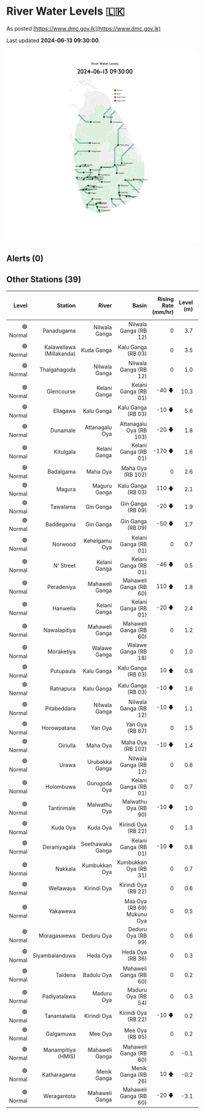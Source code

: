 # River Water Levels :sri_lanka:

As posted [https://www.dmc.gov.lk](https://www.dmc.gov.lk)

Last updated **2024-06-13 09:30:00**.

<div id="river-water-level-map">

![images/river-water-level-map.png](images/river-water-level-map.png)

</div>

## Alerts (0)

## Other Stations (39)

| Level | Station | River | Basin | Rising Rate (mm/hr) | Level (m) | Alert Level (m) | Minor Flood Level (m) | Major Flood Level (m) |
| --: | --: | --: | --: | --: | --: | --: | --: | --: |
| 🟢 Normal | Panadugama | Nilwala Ganga | Nilwala Ganga (RB 12) | 0  | 3.7 | 5.0 | 6.0 | 7.5 |
| 🟢 Normal | Kalawellawa (Millakanda) | Kuda Ganga | Kalu Ganga (RB 03) | 0  | 3.5 | 5.0 | 6.5 | 8.0 |
| 🟢 Normal | Thalgahagoda | Nilwala Ganga | Nilwala Ganga (RB 12) | 0  | 1.0 | 1.4 | 1.7 | 2.8 |
| 🟢 Normal | Glencourse | Kelani Ganga | Kelani Ganga (RB 01) | -40 🡇 | 10.3 | 15.0 | 16.5 | 19.0 |
| 🟢 Normal | Ellagawa | Kalu Ganga | Kalu Ganga (RB 03) | -10 🡇 | 5.6 | 10.0 | 10.7 | 12.2 |
| 🟢 Normal | Dunamale | Attanagalu Oya | Attanagalu Oya (RB 103) | -20 🡇 | 1.8 | 3.3 | 4.4 | 5.5 |
| 🟢 Normal | Kitulgala | Kelani Ganga | Kelani Ganga (RB 01) | -170 🡇 | 1.6 | 3.0 | 4.0 | 6.0 |
| 🟢 Normal | Badalgama | Maha Oya | Maha Oya (RB 102) | 0  | 2.6 | 5.0 | 6.2 | 9.6 |
| 🟢 Normal | Magura | Maguru Ganga | Kalu Ganga (RB 03) | 110 🡅 | 2.1 | 4.0 | 6.0 | 7.5 |
| 🟢 Normal | Tawalama | Gin Ganga | Gin Ganga (RB 09) | -20 🡇 | 1.9 | 4.0 | 6.0 | 7.5 |
| 🟢 Normal | Baddegama | Gin Ganga | Gin Ganga (RB 09) | -50 🡇 | 1.7 | 3.5 | 4.0 | 5.0 |
| 🟢 Normal | Norwood | Kehelgamu Oya | Kelani Ganga (RB 01) | 0  | 0.7 | 1.5 | 3.0 | 4.5 |
| 🟢 Normal | N' Street | Kelani Ganga | Kelani Ganga (RB 01) | -46 🡇 | 0.5 | 1.2 | 1.5 | 2.1 |
| 🟢 Normal | Peradeniya | Mahaweli Ganga | Mahaweli Ganga (RB 60) | 110 🡅 | 1.8 | 5.0 | 7.0 | 9.0 |
| 🟢 Normal | Hanwella | Kelani Ganga | Kelani Ganga (RB 01) | -20 🡇 | 2.4 | 7.0 | 8.0 | 10.0 |
| 🟢 Normal | Nawalapitiya | Mahaweli Ganga | Mahaweli Ganga (RB 60) | 0  | 1.2 | 3.5 | 5.0 | 6.0 |
| 🟢 Normal | Moraketiya | Walawe Ganga | Walawe Ganga (RB 18) | 0  | 1.0 | 3.0 | 5.0 | 7.0 |
| 🟢 Normal | Putupaula | Kalu Ganga | Kalu Ganga (RB 03) | 10 🡅 | 0.9 | 3.0 | 4.0 | 5.0 |
| 🟢 Normal | Ratnapura | Kalu Ganga | Kalu Ganga (RB 03) | -10 🡇 | 1.6 | 5.2 | 7.5 | 9.5 |
| 🟢 Normal | Pitabeddara | Nilwala Ganga | Nilwala Ganga (RB 12) | -10 🡇 | 1.1 | 4.0 | 5.0 | 6.5 |
| 🟢 Normal | Horowpatana | Yan Oya | Yan Oya (RB 67) | 0  | 1.5 | 6.0 | 7.5 | 10.5 |
| 🟢 Normal | Giriulla | Maha Oya | Maha Oya (RB 102) | -10 🡇 | 1.4 | 5.5 | 6.5 | 7.5 |
| 🟢 Normal | Urawa | Urubokka Ganga | Nilwala Ganga (RB 12) | 0  | 0.6 | 2.5 | 4.0 | 6.0 |
| 🟢 Normal | Holombuwa | Gurugoda Oya | Kelani Ganga (RB 01) | 0  | 0.7 | 3.0 | 3.4 | 5.0 |
| 🟢 Normal | Tantirimale | Malwathu Oya | Malwathu Oya (RB 90) | -10 🡇 | 1.0 | 5.0 | 6.8 | 7.8 |
| 🟢 Normal | Kuda Oya | Kuda Oya | Kirindi Oya (RB 22) | 0  | 1.3 | 6.9 | 8.4 | 8.8 |
| 🟢 Normal | Deraniyagala | Seethawaka Ganga | Kelani Ganga (RB 01) | -10 🡇 | 0.8 | 4.8 | 5.8 | 6.4 |
| 🟢 Normal | Nakkala | Kumbukkan Oya | Kumbukkan Oya (RB 31) | 0  | 0.7 | 5.0 | 6.0 | 7.5 |
| 🟢 Normal | Wellawaya | Kirindi Oya | Kirindi Oya (RB 22) | 0  | 0.6 | 4.4 | 5.4 | 5.9 |
| 🟢 Normal | Yakawewa |  | Maa Oya (RB 69) Mukunu Oya | 0  | 0.5 | 4.0 | 5.0 | 6.0 |
| 🟢 Normal | Moragaswewa | Deduru Oya | Deduru Oya (RB 99) | 0  | 0.6 | 4.8 | 6.0 | 7.0 |
| 🟢 Normal | Siyambalanduwa | Heda Oya | Heda Oya (RB 36) | 0  | 0.3 | 4.5 | 6.0 | 7.0 |
| 🟢 Normal | Taldena | Badulu Oya | Mahaweli Ganga (RB 60) | 0  | 0.2 | 3.0 | 4.0 | 5.0 |
| 🟢 Normal | Padiyatalawa | Maduru Oya | Maduru Oya (RB 54) | 0  | 0.3 | 4.0 | 4.5 | 6.0 |
| 🟢 Normal | Tanamalwila | Kirindi Oya | Kirindi Oya (RB 22) | -10 🡇 | 0.2 | 4.0 | 5.0 | 5.5 |
| 🟢 Normal | Galgamuwa | Mee Oya | Mee Oya (RB 95) | 0  | 0.2 | 4.8 | 5.9 | 8.0 |
| 🟢 Normal | Manampitiya (HMIS) | Mahaweli Ganga | Mahaweli Ganga (RB 60) | 0  | -0.1 | 3.0 | 4.3 | 6.0 |
| 🟢 Normal | Katharagama | Menik Ganga | Menik Ganga (RB 26) | 10 🡅 | -0.2 | 4.0 | 4.6 | 6.5 |
| 🟢 Normal | Weragantota | Mahaweli Ganga | Mahaweli Ganga (RB 60) | -20 🡇 | -3.1 | 5.0 | 6.0 | 8.0 |
